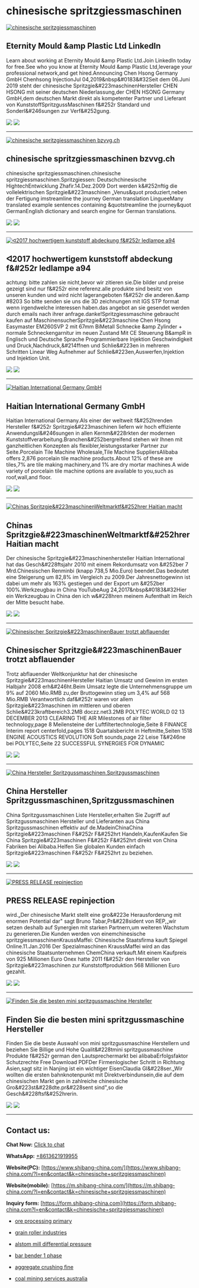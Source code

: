 # chinesische spritzgiessmaschinen

<a href="https://swt.shibang-china.com/?l=en&img&k=chinesische+spritzgiessmaschinen" target="_blank">![chinesische spritzgiessmaschinen](http://static.shibang-china.com/all-800x300/1175.jpg)</a>

## Eternity Mould &amp Plastic Ltd LinkedIn
Learn about working at Eternity Mould &amp Plastic Ltd.Join LinkedIn today for free.See who you know at Eternity Mould &amp Plastic Ltd,leverage your professional network,and get hired.Announcing Chen Hsong Germany GmbH Chenhsong InjectionJul 04,2019&nbsp&#0183&#32Seit dem 06.Juni 2019 steht der chinesische Spritzgie&#223maschinenHersteller CHEN HSONG mit seiner deutschen Niederlassung,der CHEN HSONG Germany GmbH,dem deutschen Markt direkt als kompetenter Partner und Lieferant von KunststoffSpritzgussMaschinen f&#252r Standard und Sonderl&#246sungen zur Verf&#252gung.


<a href="https://whatsapp.shibangsoft.com/WhatsApp.php" target="_blank" title="WhatsApp">![](http://static.shibang-china.com/icon/whatsapp.png)</a> <a href="https://swt.shibang-china.com/?l=en&icon&k=chinesische+spritzgiessmaschinen" target="_blank">![](http://static.shibang-china.com/icon/chat-en.png)</a>

---

<a href="https://swt.shibang-china.com/?l=en&img&k=chinesische+spritzgiessmaschinen" target="_blank">![chinesische spritzgiessmaschinen bzvvg.ch](http://static.shibang-china.com/all-800x300/106.jpg)</a>

## chinesische spritzgiessmaschinen bzvvg.ch
chinesische spritzgiessmaschinen.chinesische spritzgiessmaschinen.Spritzgiessen: Deutschchinesische HightechEntwicklung Zhafir.14.Dez.2009 Dort werden k&#252nftig die vollelektrischen Spritzgie&#223maschinen „Venus&quot produziert,neben der Fertigung imstreamline the journey German translation LingueeMany translated example sentences containing &quotstreamline the journey&quot GermanEnglish dictionary and search engine for German translations.


<a href="https://whatsapp.shibangsoft.com/WhatsApp.php" target="_blank" title="WhatsApp">![](http://static.shibang-china.com/icon/whatsapp.png)</a> <a href="https://swt.shibang-china.com/?l=en&icon&k=chinesische+spritzgiessmaschinen" target="_blank">![](http://static.shibang-china.com/icon/chat-en.png)</a>

---

<a href="https://swt.shibang-china.com/?l=en&img&k=chinesische+spritzgiessmaschinen" target="_blank">![ᐊ2017 hochwertigem kunststoff abdeckung f&#252r ledlampe a94](http://static.shibang-china.com/all-800x300/355.jpg)</a>

## ᐊ2017 hochwertigem kunststoff abdeckung f&#252r ledlampe a94
achtung: bitte zahlen sie nicht,bevor wir zitieren sie.Die bilder und preise gezeigt sind nur f&#252r eine referenz.alle produkte sind besitz von unseren kunden und wird nicht lagerangeboten f&#252r die anderen.&amp #8203 So bitte senden sie uns die 3D zeichnungen mit IGS STP format wenn irgendwelche interessen haben.das angebot an sie gesendet werden durch emails nach ihrer anfrage.danke!Spritzgiessmaschine gebraucht kaufen auf MaschinensucherSpritzgie&#223maschine Chen Hsong Easymaster EM260SVP 2 mit 67mm BiMetall Schnecke &amp Zylinder + normale Schneckengarnitur im neuen Zustand Mit CE Steuerung B&ampR in Englisch und Deutsche Sprache Programmierbare Injektion Geschwindigkeit und Druck,Nachdruck,&#214ffnen und Schlie&#223en in mehreren Schritten Linear Weg Aufnehmer auf Schlie&#223en,Auswerfen,Injektion und Injektion Unit.


<a href="https://whatsapp.shibangsoft.com/WhatsApp.php" target="_blank" title="WhatsApp">![](http://static.shibang-china.com/icon/whatsapp.png)</a> <a href="https://swt.shibang-china.com/?l=en&icon&k=chinesische+spritzgiessmaschinen" target="_blank">![](http://static.shibang-china.com/icon/chat-en.png)</a>

---

<a href="https://swt.shibang-china.com/?l=en&img&k=chinesische+spritzgiessmaschinen" target="_blank">![Haitian International Germany GmbH](http://static.shibang-china.com/all-800x300/367.jpg)</a>

## Haitian International Germany GmbH
Haitian International Germany.Als einer der weltweit f&#252hrenden Hersteller f&#252r Spritzgie&#223maschinen liefern wir hoch effiziente Anwendungsl&#246sungen in allen Kernm&#228rkten der modernen Kunststoffverarbeitung.Branchen&#252bergreifend stehen wir Ihnen mit ganzheitlichen Konzepten als flexibler,leistungsstarker Partner zur Seite.Porcelain Tile Machine Wholesale,Tile Machine SuppliersAlibaba offers 2,876 porcelain tile machine products.About 12% of these are tiles,7% are tile making machinery,and 1% are dry mortar machines.A wide variety of porcelain tile machine options are available to you,such as roof,wall,and floor.


<a href="https://whatsapp.shibangsoft.com/WhatsApp.php" target="_blank" title="WhatsApp">![](http://static.shibang-china.com/icon/whatsapp.png)</a> <a href="https://swt.shibang-china.com/?l=en&icon&k=chinesische+spritzgiessmaschinen" target="_blank">![](http://static.shibang-china.com/icon/chat-en.png)</a>

---

<a href="https://swt.shibang-china.com/?l=en&img&k=chinesische+spritzgiessmaschinen" target="_blank">![Chinas Spritzgie&#223maschinenWeltmarktf&#252hrer Haitian macht](http://static.shibang-china.com/all-800x300/1434.jpg)</a>

## Chinas Spritzgie&#223maschinenWeltmarktf&#252hrer Haitian macht
Der chinesische Spritzgie&#223maschinenhersteller Haitian International hat das Gesch&#228ftsjahr 2010 mit einem Rekordumsatz von &#252ber 7 Mrd.Chinesischen Renminbi (knapp 738,5 Mio.Euro) beendet.Das bedeutet eine Steigerung um 82,8% im Vergleich zu 2009.Der Jahresnettogewinn ist dabei um mehr als 163% gestiegen und der Export um &#252ber 100%.Werkzeugbau in China YouTubeAug 24,2017&nbsp&#0183&#32Hier ein Werkzeugbau in China den ich w&#228hren meinem Aufenthalt im Reich der Mitte besucht habe.


<a href="https://whatsapp.shibangsoft.com/WhatsApp.php" target="_blank" title="WhatsApp">![](http://static.shibang-china.com/icon/whatsapp.png)</a> <a href="https://swt.shibang-china.com/?l=en&icon&k=chinesische+spritzgiessmaschinen" target="_blank">![](http://static.shibang-china.com/icon/chat-en.png)</a>

---

<a href="https://swt.shibang-china.com/?l=en&img&k=chinesische+spritzgiessmaschinen" target="_blank">![Chinesischer Spritzgie&#223maschinenBauer trotzt abflauender](http://static.shibang-china.com/all-800x300/1525.jpg)</a>

## Chinesischer Spritzgie&#223maschinenBauer trotzt abflauender
Trotz abflauender Weltkonjunktur hat der chinesische Spritzgie&#223maschinenHersteller Haitian Umsatz und Gewinn im ersten Halbjahr 2008 erh&#246ht.Beim Umsatz legte die Unternehmensgruppe um 9% auf 2060 Mio.RMB zu,der Bruttogewinn stieg um 3,4% auf 568 Mio.RMB Verantwortlich daf&#252r waren vor allem Spritzgie&#223maschinen im mittleren und oberen Schlie&#223kraftbereich3.2MB doczz.net3.2MB POLYTEC WORLD 02 13 DECEMBER 2013 CLEARING THE AIR Milestones of air filter technology,page 8 Meilensteine der Luftfiltertechnologie,Seite 8 FINANCE Interim report centerfold,pages 1518 Quartalsbericht in Heftmitte,Seiten 1518 ENGINE ACOUSTICS REVOLUTION Soft sounds,page 22 Leise T&#246ne bei POLYTEC,Seite 22 SUCCESSFUL SYNERGIES FOR DYNAMIC


<a href="https://whatsapp.shibangsoft.com/WhatsApp.php" target="_blank" title="WhatsApp">![](http://static.shibang-china.com/icon/whatsapp.png)</a> <a href="https://swt.shibang-china.com/?l=en&icon&k=chinesische+spritzgiessmaschinen" target="_blank">![](http://static.shibang-china.com/icon/chat-en.png)</a>

---

<a href="https://swt.shibang-china.com/?l=en&img&k=chinesische+spritzgiessmaschinen" target="_blank">![China Hersteller Spritzgussmaschinen,Spritzgussmaschinen](http://static.shibang-china.com/all-800x300/416.jpg)</a>

## China Hersteller Spritzgussmaschinen,Spritzgussmaschinen
China Spritzgussmaschinen Liste Hersteller,erhalten Sie Zugriff auf Spritzgussmaschinen Hersteller und Lieferanten aus China Spritzgussmaschinen effektiv auf de.MadeinChinaChina Spritzgie&#223maschinen F&#252r F&#252hrt Handeln,KaufenKaufen Sie China Spritzgie&#223maschinen F&#252r F&#252hrt direkt von China Fabriken bei Alibaba.Helfen Sie globalen Kunden einfach Spritzgie&#223maschinen F&#252r F&#252hrt zu beziehen.


<a href="https://whatsapp.shibangsoft.com/WhatsApp.php" target="_blank" title="WhatsApp">![](http://static.shibang-china.com/icon/whatsapp.png)</a> <a href="https://swt.shibang-china.com/?l=en&icon&k=chinesische+spritzgiessmaschinen" target="_blank">![](http://static.shibang-china.com/icon/chat-en.png)</a>

---

<a href="https://swt.shibang-china.com/?l=en&img&k=chinesische+spritzgiessmaschinen" target="_blank">![PRESS RELEASE repinjection](http://static.shibang-china.com/all-800x300/248.jpg)</a>

## PRESS RELEASE repinjection
wird.„Der chinesische Markt stellt eine gro&#223e Herausforderung mit enormen Potential dar" sagt Bruno Tabar,Pr&#228sident von REP,„wir setzen deshalb auf Synergien mit starken Partnern,um weiteren Wachstum zu generieren.Die Kunden werden von einemchinesische spritzgiessmaschinenKraussMaffei: Chinesische Staatsfirma kauft Spiegel Online.11.Jan.2016 Der Spezialmaschinen KraussMaffei wird an das chinesische Staatsunternehmen ChemChina verkauft.Mit einem Kaufpreis von 925 Millionen Euro Onex hatte 2011 f&#252r den Hersteller von Spritzgie&#223maschinen zur Kunststoffproduktion 568 Millionen Euro gezahlt.


<a href="https://whatsapp.shibangsoft.com/WhatsApp.php" target="_blank" title="WhatsApp">![](http://static.shibang-china.com/icon/whatsapp.png)</a> <a href="https://swt.shibang-china.com/?l=en&icon&k=chinesische+spritzgiessmaschinen" target="_blank">![](http://static.shibang-china.com/icon/chat-en.png)</a>

---

<a href="https://swt.shibang-china.com/?l=en&img&k=chinesische+spritzgiessmaschinen" target="_blank">![Finden Sie die besten mini spritzgussmaschine Hersteller](http://static.shibang-china.com/all-800x300/460.jpg)</a>

## Finden Sie die besten mini spritzgussmaschine Hersteller
Finden Sie die beste Auswahl von mini spritzgussmaschine Herstellern und beziehen Sie Billige und Hohe Qualit&#228tmini spritzgussmaschine Produkte f&#252r german den Lautsprechermarkt bei alibabaErfolgsfaktor Schutzrechte Free Download PDFDer Firmenlogischer Schritt in Richtung Asien,sagt sitz in Nanjing ist ein wichtiger EisenClaudia Gl&#228ser.„Wir wollten die ersten bahnknotenpunkt mit Direktverbindunsein,die auf dem chinesischen Markt gen in zahlreiche chinesische Gro&#223st&#228dte.pr&#228sent sind",so die Gesch&#228ftsf&#252hrerin.


<a href="https://whatsapp.shibangsoft.com/WhatsApp.php" target="_blank" title="WhatsApp">![](http://static.shibang-china.com/icon/whatsapp.png)</a> <a href="https://swt.shibang-china.com/?l=en&icon&k=chinesische+spritzgiessmaschinen" target="_blank">![](http://static.shibang-china.com/icon/chat-en.png)</a>

---
## Contact us:

**Chat Now:** [Click to chat](https://swt.shibang-china.com?l=en&contact&k=chinesische+spritzgiessmaschinen)

**WhatsApp:**  [+8613621919955](https://whatsapp.shibangsoft.com/WhatsApp.php)

**Website(PC):** [https://www.shibang-china.com/](https://www.shibang-china.com/?l=en&contact&k=chinesische+spritzgiessmaschinen)

**Website(mobile):** [https://m.shibang-china.com/](https://m.shibang-china.com/?l=en&contact&k=chinesische+spritzgiessmaschinen)

**Inquiry form:** [https://form.shibang-china.com](https://form.shibang-china.com?l=en&contact&k=chinesische+spritzgiessmaschinen)

* [ore processing primary](../115/ore%20processing%20primary.md)

* [grain roller industries](../115/grain%20roller%20industries.md)

* [alstom mill differential pressure](../116/alstom%20mill%20differential%20pressure.md)

* [bar bender 1 phase](../121/bar%20bender%201%20phase.md)

* [aggregate crushing fine](../116/aggregate%20crushing%20fine.md)

* [coal mining services australia](../112/coal%20mining%20services%20australia.md)